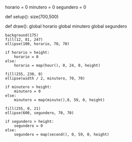 horario = 0
minutero = 0
segundero = 0

def setup():
    size(700,500)
    
def draw():
    global horario
    global minutero
    global segundero
    
    background(175)
    fill(12, 81, 247)
    ellipse(100, horario, 70, 70)
    
    if horario > height:
        horario = 0
    else:
        horario = map(hour(), 0, 24, 0, height)
    
    fill(255, 230, 0)
    ellipse(width / 2, minutero, 70, 70)
    
    if minutero > height:
        minutero = 0
    else:
        minutero = map(minute(),0, 59, 0, height)
        
    fill(255, 0, 21)
    ellipse(600, segundero, 70, 70)
    
    if segundero > height:
        segundero = 0
    else:
        segundero = map(second(), 0, 59, 0, height)